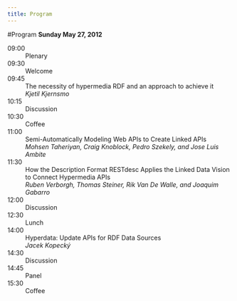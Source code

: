 ```yaml
--- 
title: Program
---
```

#Program
**Sunday May 27, 2012**

<dl>
  <dt>09:00</dt><dd>Plenary</dd>
  <dt>09:30</dt><dd>Welcome</dd>
  <dt>09:45</dt><dd>The necessity of hypermedia RDF and an approach to achieve it<br><em>Kjetil Kjernsmo</em></dd>
  <dt>10:15</dt><dd>Discussion</dd>
  <dt>10:30</dt><dd>Coffee</dd>
  <dt>11:00</dt><dd>Semi-Automatically Modeling Web APIs to Create Linked APIs<br><em>Mohsen Taheriyan, Craig Knoblock, Pedro Szekely, and Jose Luis Ambite</em></dd>
  <dt>11:30</dt><dd>How the Description Format RESTdesc Applies the Linked Data Vision to Connect Hypermedia APIs<br><em>Ruben Verborgh, Thomas Steiner, Rik Van De Walle, and Joaquim Gabarro</em></dd>
  <dt>12:00</dt><dd>Discussion</dd>
  <dt>12:30</dt><dd>Lunch</dd>
  <dt>14:00</dt><dd>Hyperdata: Update APIs for RDF Data Sources<br><em>Jacek Kopeck&yacute;</em></dd>
  <dt>14:30</dt><dd>Discussion</dd>
  <dt>14:45</dt><dd>Panel</dd>
  <dt>15:30</dt><dd>Coffee</dd>
</dl>

